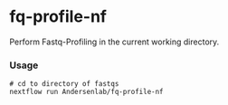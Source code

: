# fq-profile-nf

Perform Fastq-Profiling in the current working directory.

### Usage

```
# cd to directory of fastqs
nextflow run Andersenlab/fq-profile-nf
```
